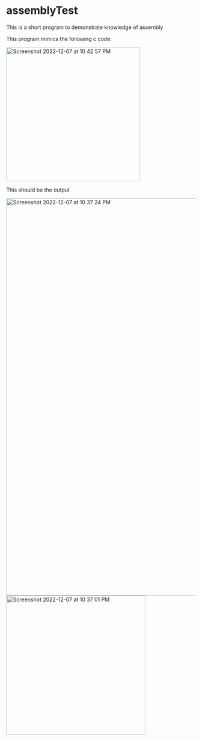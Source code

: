 # assemblyTest
This is a short program to demonstrate knowledge of assembly

This program mimics the following c code:

<img width="356" alt="Screenshot 2022-12-07 at 10 42 57 PM" src="https://user-images.githubusercontent.com/70383367/206351374-643ac8e4-b5e5-49b7-85dd-848ea7c36e88.png">


This should be the output

<img width="1055" alt="Screenshot 2022-12-07 at 10 37 24 PM" src="https://user-images.githubusercontent.com/70383367/206350943-a9a05d1b-2af8-4d3a-bae2-9093d195bcae.png">


<img width="370" alt="Screenshot 2022-12-07 at 10 37 01 PM" src="https://user-images.githubusercontent.com/70383367/206350945-1c33f58c-89b6-4b41-9b82-758c40a1cf46.png">
